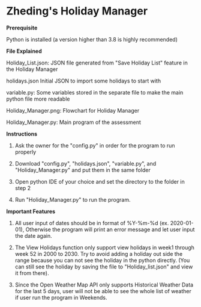 # Zheding's Holiday Manager

**Prerequisite**

Python is installed (a version higher than 3.8 is highly recommended)

**File Explained**

Holiday_List.json: JSON file generated from "Save Holiday List" feature in the Holiday Manager

holidays.json Initial JSON to import some holidays to start with 

variable.py: Some variables stored in the separate file to make the main python file more readable

Holiday_Manager.png: Flowchart for Holiday Manager

Holiday_Manager.py: Main program of the assessment

**Instructions**

1. Ask the owner for the "config.py" in order for the program to run properly

2. Download "config.py", "holidays.json", "variable.py", and "Holiday_Manager.py" and put them in the same folder

3. Open python IDE of your choice and set the directory to the folder in step 2

4. Run "Holiday_Manager.py" to run the program.

**Important Features**

1. All user input of dates should be in format of %Y-%m-%d (ex. 2020-01-01), Otherwise the program will print an error message and let user input the date again.

2. The View Holidays function only support view holidays in week1 through week 52 in 2000 to 2030. Try to avoid adding a holiday out side the range because you can not
see the holiday in the python directly. (You can still see the holiday by saving the file to "Holiday_list.json" and view it from there).

3. Since the Open Weather Map API only supports Historical Weather Data for the last 5 days, user will not be able to see the whole list of weather if user run the
program in Weekends.

